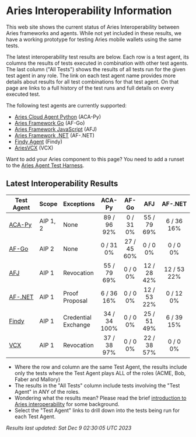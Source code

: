 # Aries Interoperability Information


This web site shows the current status of Aries Interoperability between Aries frameworks and agents. While
not yet included in these results, we have a working prototype for testing Aries mobile wallets using the
same tests.

The latest interoperability test results are below. Each row is a test agent, its columns
the results of tests executed in combination with other test agents.
The last column ("All Tests") shows the results of all tests run for the given test agent in any role. The link on each test
agent name provides more details about results for all test combinations for that test agent. On
that page are links to a full history of the test runs and full details on every executed test. 

The following test agents are currently supported:

- [Aries Cloud Agent Python](https://github.com/hyperledger/aries-cloudagent-python) (ACA-Py)
- [Aries Framework Go](https://github.com/hyperledger/aries-framework-go) (AF-Go)
- [Aries Framework JavaScript](https://github.com/hyperledger/aries-framework-javascript) (AFJ)
- [Aries Framework .NET](https://github.com/hyperledger/aries-framework-dotnet) (AF-.NET)
- [Findy Agent](https://github.com/findy-network/findy-agent) (Findy)
- [AriesVCX](https://github.com/hyperledger/aries-vcx) (VCX)

Want to add your Aries component to this page? You need to add a runset to the
[Aries Agent Test Harness](https://github.com/hyperledger/aries-agent-test-harness).

## Latest Interoperability Results

| Test Agent | Scope | Exceptions | ACA-Py | AF-Go | AFJ | AF-.NET | Findy | VCX | **All Tests** |
| ----- | ----- | ----- | :----: | :----: | :----: | :----: | :----: | :----: | :----: |
| [ACA-Py](acapy.md)| AIP 1, 2 | None | 89 / 96<br>92% | 0 / 31<br>0% | 55 / 79<br>69% | 6 / 36<br>16% | 34 / 34<br>100% | 37 / 38<br>97% | **215 / 302<br>71%** |
| [AF-Go](afgo.md)| AIP 2 | None | 0 / 31<br>0% | 27 / 45<br>60% | 0 / 0<br>0% | 0 / 0<br>0% | 0 / 0<br>0% | 0 / 0<br>0% | **27 / 76<br>35%** |
| [AFJ](javascript.md)| AIP 1 | Revocation | 55 / 79<br>69% | 0 / 0<br>0% | 12 / 28<br>42% | 12 / 53<br>22% | 25 / 51<br>49% | 22 / 38<br>57% | **114 / 220<br>51%** |
| [AF-.NET](dotnet.md)| AIP 1 | Proof Proposal | 6 / 36<br>16% | 0 / 0<br>0% | 12 / 53<br>22% | 0 / 12<br>0% | 6 / 39<br>15% | 0 / 0<br>0% | **12 / 111<br>10%** |
| [Findy](findy.md)| AIP 1 | Credential Exchange | 34 / 34<br>100% | 0 / 0<br>0% | 25 / 51<br>49% | 6 / 39<br>15% | 17 / 17<br>100% | 0 / 0<br>0% | **76 / 124<br>61%** |
| [VCX](aries-vcx.md)| AIP 1 | Revocation | 37 / 38<br>97% | 0 / 0<br>0% | 22 / 38<br>57% | 0 / 0<br>0% | 0 / 0<br>0% | 18 / 20<br>90% | **77 / 96<br>80%** |

- Where the row and column are the same Test Agent, the results include only the tests where the Test Agent plays ALL of the roles (ACME, Bob, Faber and Mallory)
- The results in the "All Tests" column include tests involving the "Test Agent" in ANY of the roles.
- Wondering what the results mean? Please read the brief [introduction to Aries interoperability](aries-interop-intro.md) for some background.
- Select the "Test Agent" links to drill down into the tests being run for each Test Agent.


*Results last updated: Sat Dec 9 02:30:05 UTC 2023*

